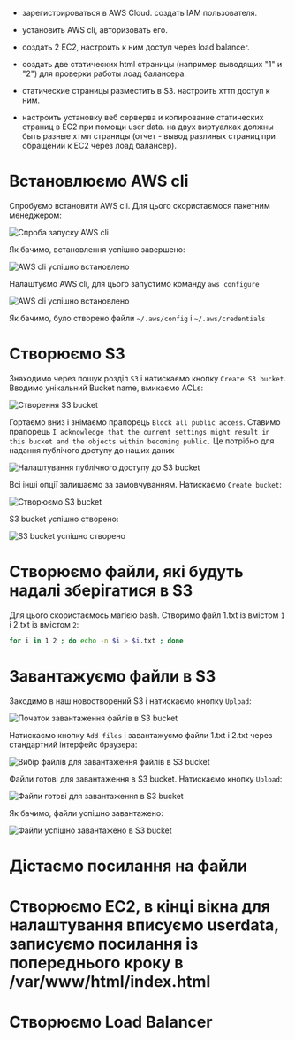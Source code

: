 * зарегистрироваться в AWS Cloud. создать IAM пользователя.

* установить AWS cli, авторизовать его.

* создать 2 ЕС2, настроить к ним доступ через load balancer.

* создать две статических html страницы (например выводящих "1" и "2") для проверки работы лоад балансера.

* статические страницы разместить в S3. настроить хттп доступ к ним.

* настроить установку веб серверва и копирование статических страниц в ЕС2 при помощи user data. на двух виртуалках должны быть разные хтмл страницы (отчет - вывод разлиных страниц при обращении к ЕС2 через лоад балансер).

# Встановлюємо AWS cli

Спробуємо встановити AWS cli. Для цього скористаємося пакетним менеджером:

![Спроба запуску AWS cli](aws-cli_install.png)

Як бачимо, встановлення успішно завершено:

![AWS cli успішно встановлено](aws-cli_version.png)

Налаштуємо AWS cli, для цього запустимо команду `aws configure`

![AWS cli успішно встановлено](aws-cli_version.png)

Як бачимо, було створено файли `~/.aws/config` і `~/.aws/credentials` 

# Створюємо S3

Знаходимо через пошук розділ `S3` і натискаємо кнопку `Create S3 bucket`. Вводимо унікальний Bucket name, вмикаємо ACLs:

![Створення S3 bucket](s3-create.png)

Гортаємо вниз і знімаємо прапорець `Block all public access`. Ставимо прапорець `I acknowledge that the current settings might result in this bucket and the objects within becoming public.` Це потрібно для надання публічого доступу до наших даних

![Налаштування публічного доступу до S3 bucket](s3-public.png)

Всі інші опції залишаємо за замовчуванням. Натискаємо `Create bucket`:

![Створюємо S3 bucket](s3-create-finish.png)

S3 bucket успішно створено:

![S3 bucket успішно створено](s3-created.png)

# Створюємо файли, які будуть надалі зберігатися в S3

Для цього скористаємось магією bash. Створимо файл 1.txt із вмістом `1` і 2.txt із вмістом `2`:

```bash
for i in 1 2 ; do echo -n $i > $i.txt ; done
```
# Завантажуємо файли в S3

Заходимо в наш новостворений S3 і натискаємо кнопку `Upload`:

![Початок завантаження файлів в S3 bucket](s3-pre-upload.png)

Натискаємо кнопку `Add files` і завантажуємо файли 1.txt і 2.txt через стандартний інтерфейс браузера:

![Вибір файлів для завантаження файлів в S3 bucket](s3-add_files.png)

Файли готові для завантаження в S3 bucket. Натискаємо кнопку `Upload`:

![Файли готові для завантаження в S3 bucket](s3-upload_ready.png)

Як бачимо, файли успішно завантажено:

![Файли успішно завантажено в S3 bucket](s3-upload_success.png)

# Дістаємо посилання на файли

# Створюємо EC2, в кінці вікна для налаштування вписуємо userdata, записуємо посилання із попереднього кроку в /var/www/html/index.html

# Створюємо Load Balancer

